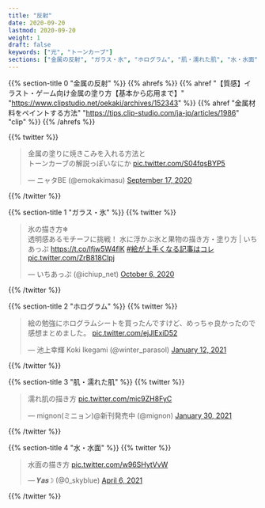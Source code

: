 ```yaml
---
title: "反射"
date: 2020-09-20
lastmod: 2020-09-20
weight: 1
draft: false
keywords: ["光", "トーンカーブ"]
sections: ["金属の反射", "ガラス・氷", "ホログラム", "肌・濡れた肌", "水・水面"]
---
```


{{% section-title 0 "金属の反射" %}}
{{% ahrefs %}}
    {{% ahref "【質感】イラスト・ゲーム向け金属の塗り方【基本から応用まで】" "https://www.clipstudio.net/oekaki/archives/152343" %}}
    {{% ahref "金属材料をペイントする方法" "https://tips.clip-studio.com/ja-jp/articles/1986" "clip" %}}
{{% /ahrefs %}}

{{% twitter %}}
<blockquote class="twitter-tweet"><p lang="ja" dir="ltr">金属の塗りに焼きこみを入れる方法と<br>トーンカーブの解説っぽいなにか <a href="https://t.co/S04fqsBYP5">pic.twitter.com/S04fqsBYP5</a></p>&mdash; ニャタBE (@emokakimasu) <a href="https://twitter.com/emokakimasu/status/1306530788163289089?ref_src=twsrc%5Etfw">September 17, 2020</a></blockquote>
{{% /twitter %}}

{{% section-title 1 "ガラス・氷" %}}
{{% twitter %}}
<blockquote class="twitter-tweet"><p lang="ja" dir="ltr">氷の描き方❄<br>透明感あるモチーフに挑戦！ 水に浮かぶ氷と果物の描き方・塗り方 | いちあっぷ <a href="https://t.co/lfjw5W4flK">https://t.co/lfjw5W4flK</a> <a href="https://twitter.com/hashtag/%E7%B5%B5%E3%81%8C%E4%B8%8A%E6%89%8B%E3%81%8F%E3%81%AA%E3%82%8B%E8%A8%98%E4%BA%8B%E3%81%AF%E3%82%B3%E3%83%AC?src=hash&amp;ref_src=twsrc%5Etfw">#絵が上手くなる記事はコレ</a> <a href="https://t.co/ZrB818Clpj">pic.twitter.com/ZrB818Clpj</a></p>&mdash; いちあっぷ (@ichiup_net) <a href="https://twitter.com/ichiup_net/status/1313328284889944064?ref_src=twsrc%5Etfw">October 6, 2020</a></blockquote>
{{% /twitter %}}

{{% section-title 2 "ホログラム" %}}
{{% twitter %}}
<blockquote class="twitter-tweet"><p lang="ja" dir="ltr">絵の勉強にホログラムシートを買ったんですけど、めっちゃ良かったので感想まとめました。 <a href="https://t.co/ejJlExiD52">pic.twitter.com/ejJlExiD52</a></p>&mdash; 池上幸輝 Koki Ikegami (@winter_parasol) <a href="https://twitter.com/winter_parasol/status/1348827354634719235?ref_src=twsrc%5Etfw">January 12, 2021</a></blockquote>
{{% /twitter %}}

{{% section-title 3 "肌・濡れた肌" %}}
{{% twitter %}}
<blockquote class="twitter-tweet"><p lang="ja" dir="ltr">濡れ肌の描き方 <a href="https://t.co/mic9ZH8FyC">pic.twitter.com/mic9ZH8FyC</a></p>&mdash; mignon(ミニョン)@新刊発売中 (@mignon) <a href="https://twitter.com/mignon/status/1355433243860901889?ref_src=twsrc%5Etfw">January 30, 2021</a></blockquote>
{{% /twitter %}}

{{% section-title 4 "水・水面" %}}
{{% twitter %}}
<blockquote class="twitter-tweet"><p lang="ja" dir="ltr">水面の描き方 <a href="https://t.co/w96SHytVvW">pic.twitter.com/w96SHytVvW</a></p>&mdash; 𝒀𝒂𝒔☽ (@0_skyblue) <a href="https://twitter.com/0_skyblue/status/1379344195450662914?ref_src=twsrc%5Etfw">April 6, 2021</a></blockquote> <script async src="https://platform.twitter.com/widgets.js" charset="utf-8"></script>
{{% /twitter %}}